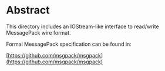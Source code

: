 Abstract
========

This directory includes an IOStream-like interface to read/write MessagePack
wire format.

Formal MessagePack specification can be found in:

[https://github.com/msgpack/msgpack](https://github.com/msgpack/msgpack)
